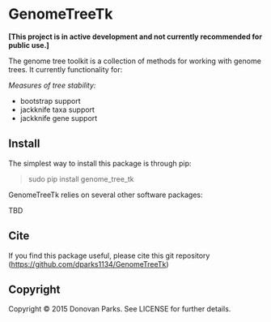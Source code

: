 # GenomeTreeTk

<b>[This project is in active development and not currently recommended for public use.]</b>

The genome tree toolkit is a collection of methods for working with genome trees. It currently functionality for:

<i>Measures of tree stability:</i>
* bootstrap support
* jackknife taxa support
* jackknife gene support

## Install

The simplest way to install this package is through pip:
> sudo pip install genome_tree_tk

GenomeTreeTk relies on several other software packages:

TBD

## Cite

If you find this package useful, please cite this git repository (https://github.com/dparks1134/GenomeTreeTk)

## Copyright

Copyright © 2015 Donovan Parks. See LICENSE for further details.
